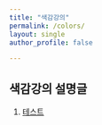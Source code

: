 ```yaml
---
title: "색감강의"
permalink: /colors/
layout: single
author_profile: false

---
```




## 색감강의 설명글

1.  [테스트 ](https://zer041ne.github.io/colors/1/)